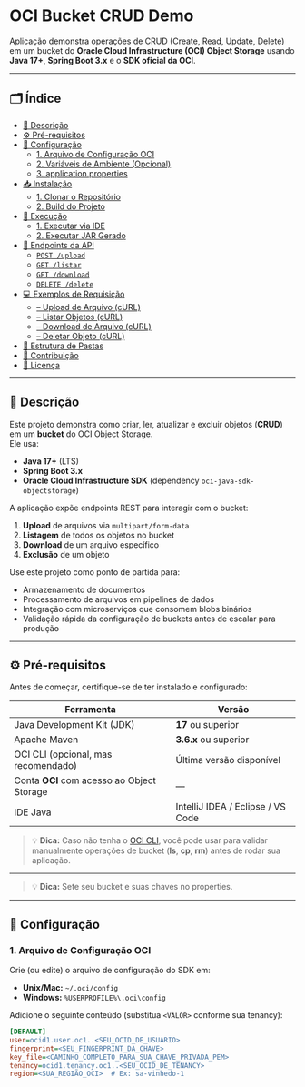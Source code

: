 
# OCI Bucket CRUD Demo

Aplicação demonstra operações de CRUD (Create, Read, Update, Delete) em um bucket do **Oracle Cloud Infrastructure (OCI) Object Storage** usando **Java 17+**, **Spring Boot 3.x** e o **SDK oficial da OCI**.

---

## 🗂️ Índice

- [📖 Descrição](#-descrição)
- [⚙️ Pré-requisitos](#-pré-requisitos)
- [🔧 Configuração](#-configuração)
  - [1. Arquivo de Configuração OCI](#1-arquivo-de-configuração-oci)
  - [2. Variáveis de Ambiente (Opcional)](#2-variáveis-de-ambiente-opcional)
  - [3. application.properties](#3-applicationproperties)
- [📥 Instalação](#-instalação)
  - [1. Clonar o Repositório](#1-clonar-o-repositório)
  - [2. Build do Projeto](#2-build-do-projeto)
- [🚀 Execução](#-execução)
  - [1. Executar via IDE](#1-executar-via-ide)
  - [2. Executar JAR Gerado](#2-executar-jar-gerado)
- [📡 Endpoints da API](#-endpoints-da-api)
  - [`POST /upload`](#post-upload)
  - [`GET /listar`](#get-listar)
  - [`GET /download`](#get-download)
  - [`DELETE /delete`](#delete-delete)
- [💻 Exemplos de Requisição](#-exemplos-de-requisição)
  - [– Upload de Arquivo (cURL)](#–-upload-de-arquivo-curl)
  - [– Listar Objetos (cURL)](#–-listar-objetos-curl)
  - [– Download de Arquivo (cURL)](#–-download-de-arquivo-curl)
  - [– Deletar Objeto (cURL)](#–-deletar-objeto-curl)
- [📁 Estrutura de Pastas](#-estrutura-de-pastas)
- [🤝 Contribuição](#-contribuição)
- [📜 Licença](#-licença)

---

## 📖 Descrição

Este projeto demonstra como criar, ler, atualizar e excluir objetos (**CRUD**) em um **bucket** do OCI Object Storage.  
Ele usa:
- **Java 17+** (LTS)
- **Spring Boot 3.x**
- **Oracle Cloud Infrastructure SDK** (dependency `oci-java-sdk-objectstorage`)

A aplicação expõe endpoints REST para interagir com o bucket:
1. **Upload** de arquivos via `multipart/form-data`
2. **Listagem** de todos os objetos no bucket
3. **Download** de um arquivo específico
4. **Exclusão** de um objeto

Use este projeto como ponto de partida para:
- Armazenamento de documentos
- Processamento de arquivos em pipelines de dados
- Integração com microserviços que consomem blobs binários
- Validação rápida da configuração de buckets antes de escalar para produção

---

## ⚙️ Pré-requisitos

Antes de começar, certifique-se de ter instalado e configurado:

| Ferramenta                      | Versão                                |
| -------------------------------- | ------------------------------------- |
| Java Development Kit (JDK)       | **17** ou superior                    |
| Apache Maven                     | **3.6.x** ou superior                 |
| OCI CLI (opcional, mas recomendado) | Última versão disponível              |
| Conta **OCI** com acesso ao Object Storage | —                              |
| IDE Java                         | IntelliJ IDEA / Eclipse / VS Code     |

> 💡 **Dica:** Caso não tenha o [OCI CLI](https://docs.oracle.com/en-us/iaas/Content/API/SDKDocs/cliinstall.htm), você pode usar para validar manualmente operações de bucket (**ls**, **cp**, **rm**) antes de rodar sua aplicação.
---
> 💡 **Dica:** Sete seu bucket e suas chaves no properties.

---

## 🔧 Configuração

### 1. Arquivo de Configuração OCI

Crie (ou edite) o arquivo de configuração do SDK em:
- **Unix/Mac:** `~/.oci/config`
- **Windows:** `%USERPROFILE%\.oci\config`

Adicione o seguinte conteúdo (substitua `<VALOR>` conforme sua tenancy):

```ini
[DEFAULT]
user=ocid1.user.oc1..<SEU_OCID_DE_USUARIO>
fingerprint=<SEU_FINGERPRINT_DA_CHAVE>
key_file=<CAMINHO_COMPLETO_PARA_SUA_CHAVE_PRIVADA_PEM>
tenancy=ocid1.tenancy.oc1..<SEU_OCID_DE_TENANCY>
region=<SUA_REGIÃO_OCI>  # Ex: sa-vinhedo-1
